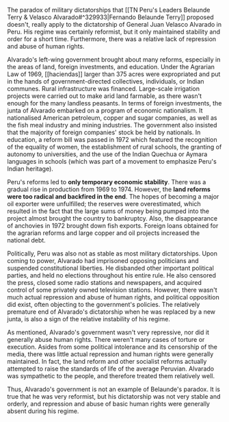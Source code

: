 The paradox of military dictatorships that [[TN Peru's Leaders Belaunde Terry & Velasco Alvarado#^329933|Fernando Belaunde Terry]] proposed doesn't, really apply to the dictatorship of General Juan Velasco Alvarado in Peru. His regime was certainly reformist, but it only maintained stability and order for a short time. Furthermore, there was a relative lack of repression and abuse of human rights.

Alvarado's left-wing government brought about many reforms, especially in the areas of land, foreign investments, and education. Under the Agrarian Law of 1969, [[haciendas]] larger than 375 acres were expropriated and put in the hands of government-directed collectives, individuals, or Indian communes. Rural infrastructure was financed. Large-scale irrigation projects were carried out to make arid land farmable, as there wasn't enough for the many landless peasants. In terms of foreign investments, the junta of Alvarado embarked on a program of economic nationalism. It nationalised American petroleum, copper and sugar companies, as well as the fish meal industry and mining industries. The government also insisted that the majority of foreign companies' stock be held by nationals. In education, a reform bill was passed in 1972 which featured the recognition of the equality of women, the establishment of rural schools, the granting of autonomy to universities, and the use of the Indian Quechua or Aymara languages in schools (which was part of a movement to emphasize Peru's Indian heritage).

Peru's reforms led to **only temporary economic stability**. There was a gradual rise in production from 1969 to 1974. However, the **land reforms were too radical and backfired in the end**. The hopes of becoming a major oil exporter were unfulfilled; the reserves were overestimated, which resulted in the fact that the large sums of money being pumped into the project almost brought the country to bankruptcy. Also, the disappearance of anchovies in 1972 brought down fish exports. Foreign loans obtained for the agrarian reforms and large copper and oil projects increased the national debt.

Politically, Peru was also not as stable as most military dictatorships. Upon coming to power, Alvarado had imprisoned opposing politicians and suspended constitutional liberties. He disbanded other important political parties, and held no elections throughout his entire rule. He also censored the press, closed some radio stations and newspapers, and acquired control of some privately owned television stations. However, there wasn't much actual repression and abuse of human rights, and political opposition did exist, often objecting to the government's policies. The relatively premature end of Alvarado's dictatorship when he was replaced by a new junta, is also a sign of the relative instability of his regime.

As mentioned, Alvarado's government wasn't very repressive, nor did it generally abuse human rights. There weren't many cases of torture or execution. Asides from some political intolerance and its censorship of the media, there was little actual repression and human rights were generally maintained. In fact, the land reform and other socialist reforms actually attempted to raise the standards of life of the average Peruvian. Alvarado was sympathetic to the people, and therefore treated them relatively well.

Thus, Alvarado's government is not an example of Belaunde's paradox. It is true that he was very reformist, but his dictatorship was not very stable and orderly, and repression and abuse of basic human rights were generally absent during his regime.